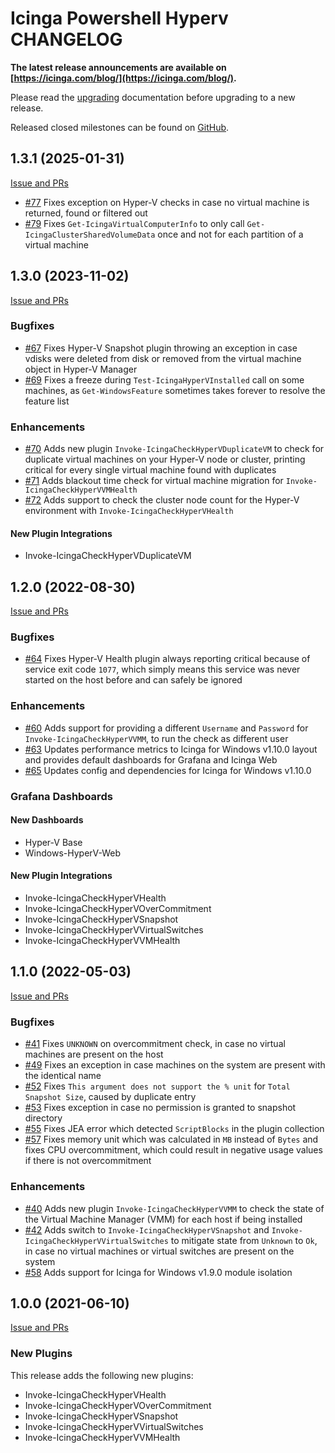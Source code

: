 # Icinga Powershell Hyperv CHANGELOG

**The latest release announcements are available on [https://icinga.com/blog/](https://icinga.com/blog/).**

Please read the [upgrading](30-Upgrading-Plugins.md)
documentation before upgrading to a new release.

Released closed milestones can be found on [GitHub](https://github.com/Icinga/icinga-powershell-hyperv/milestones?state=closed).

## 1.3.1 (2025-01-31)

[Issue and PRs](https://github.com/Icinga/icinga-powershell-hyperv/milestone/6?closed=1)

* [#77](https://github.com/Icinga/icinga-powershell-hyperv/issues/77) Fixes exception on Hyper-V checks in case no virtual machine is returned, found or filtered out
* [#79](https://github.com/Icinga/icinga-powershell-hyperv/pull/79) Fixes `Get-IcingaVirtualComputerInfo` to only call `Get-IcingaClusterSharedVolumeData` once and not for each partition of a virtual machine

## 1.3.0 (2023-11-02)

[Issue and PRs](https://github.com/Icinga/icinga-powershell-hyperv/milestone/4?closed=1)

### Bugfixes

* [#67](https://github.com/Icinga/icinga-powershell-hyperv/issues/67) Fixes Hyper-V Snapshot plugin throwing an exception in case vdisks were deleted from disk or removed from the virtual machine object in Hyper-V Manager
* [#69](https://github.com/Icinga/icinga-powershell-hyperv/issues/69) Fixes a freeze during `Test-IcingaHyperVInstalled` call on some machines, as `Get-WindowsFeature` sometimes takes forever to resolve the feature list

### Enhancements

* [#70](https://github.com/Icinga/icinga-powershell-hyperv/pull/70) Adds new plugin `Invoke-IcingaCheckHyperVDuplicateVM` to check for duplicate virtual machines on your Hyper-V node or cluster, printing critical for every single virtual machine found with duplicates
* [#71](https://github.com/Icinga/icinga-powershell-hyperv/pull/71) Adds blackout time check for virtual machine migration for `Invoke-IcingaCheckHyperVVMHealth`
* [#72](https://github.com/Icinga/icinga-powershell-hyperv/pull/72) Adds support to check the cluster node count for the Hyper-V environment with `Invoke-IcingaCheckHyperVHealth`

#### New Plugin Integrations

* Invoke-IcingaCheckHyperVDuplicateVM

## 1.2.0 (2022-08-30)

[Issue and PRs](https://github.com/Icinga/icinga-powershell-hyperv/milestone/3?closed=1)

### Bugfixes

* [#64](https://github.com/Icinga/icinga-powershell-hyperv/issues/64) Fixes Hyper-V Health plugin always reporting critical because of service exit code `1077`, which simply means this service was never started on the host before and can safely be ignored

### Enhancements

* [#60](https://github.com/Icinga/icinga-powershell-hyperv/issues/60) Adds support for providing a different `Username` and `Password` for `Invoke-IcingaCheckHyperVVMM`, to run the check as different user
* [#63](https://github.com/Icinga/icinga-powershell-hyperv/pull/63) Updates performance metrics to Icinga for Windows v1.10.0 layout and provides default dashboards for Grafana and Icinga Web
* [#65](https://github.com/Icinga/icinga-powershell-hyperv/pull/65) Updates config and dependencies for Icinga for Windows v1.10.0

### Grafana Dashboards

#### New Dashboards

* Hyper-V Base
* Windows-HyperV-Web

#### New Plugin Integrations

* Invoke-IcingaCheckHyperVHealth
* Invoke-IcingaCheckHyperVOverCommitment
* Invoke-IcingaCheckHyperVSnapshot
* Invoke-IcingaCheckHyperVVirtualSwitches
* Invoke-IcingaCheckHyperVVMHealth

## 1.1.0 (2022-05-03)

[Issue and PRs](https://github.com/Icinga/icinga-powershell-hyperv/milestone/2?closed=1)

### Bugfixes

* [#41](https://github.com/Icinga/icinga-powershell-hyperv/issues/41) Fixes `UNKNOWN` on overcommitment check, in case no virtual machines are present on the host
* [#49](https://github.com/Icinga/icinga-powershell-hyperv/issues/49) Fixes an exception in case machines on the system are present with the identical name
* [#52](https://github.com/Icinga/icinga-powershell-hyperv/issues/52) Fixes `This argument does not support the % unit` for `Total Snapshot Size`, caused by duplicate entry
* [#53](https://github.com/Icinga/icinga-powershell-hyperv/pull/53) Fixes exception in case no permission is granted to snapshot directory
* [#55](https://github.com/Icinga/icinga-powershell-hyperv/pull/55) Fixes JEA error which detected `ScriptBlocks` in the plugin collection
* [#57](https://github.com/Icinga/icinga-powershell-hyperv/pull/57) Fixes memory unit which was calculated in `MB` instead of `Bytes` and fixes CPU overcommitment, which could result in negative usage values if there is not overcommitment

### Enhancements

* [#40](https://github.com/Icinga/icinga-powershell-hyperv/issues/40) Adds new plugin `Invoke-IcingaCheckHyperVVMM` to check the state of the Virtual Machine Manager (VMM) for each host if being installed
* [#42](https://github.com/Icinga/icinga-powershell-hyperv/issues/42) Adds switch to `Invoke-IcingaCheckHyperVSnapshot` and `Invoke-IcingaCheckHyperVVirtualSwitches` to mitigate state from `Unknown` to `Ok`, in case no virtual machines or virtual switches are present on the system
* [#58](https://github.com/Icinga/icinga-powershell-hyperv/pull/58) Adds support for Icinga for Windows v1.9.0 module isolation

## 1.0.0 (2021-06-10)

[Issue and PRs](https://github.com/Icinga/icinga-powershell-hyperv/milestone/1?closed=1)

### New Plugins

This release adds the following new plugins:

* Invoke-IcingaCheckHyperVHealth
* Invoke-IcingaCheckHyperVOverCommitment
* Invoke-IcingaCheckHyperVSnapshot
* Invoke-IcingaCheckHyperVVirtualSwitches
* Invoke-IcingaCheckHyperVVMHealth
